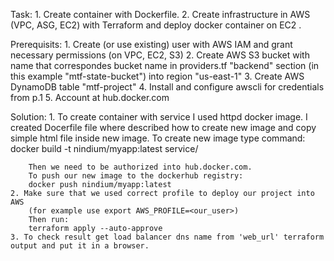 Task:
    1. Create container with Dockerfile.
    2. Create infrastructure in AWS (VPC, ASG, EC2) with Terraform and deploy docker container on EC2 .


Prerequisits:
    1. Create (or use existing) user with AWS IAM and grant necessary permissions (on VPC, EC2, S3)
    2. Create AWS S3 bucket with name that correspondes bucket name in providers.tf "backend" section
       (in this example "mtf-state-bucket") into region "us-east-1"
    3. Create AWS DynamoDB table "mtf-project"
    4. Install and configure awscli for credentials from p.1
    5. Account at hub.docker.com

Solution:
    1.  To create container with service I used httpd docker image.
        I created Docerfile file where described how to create new image and copy simple html file 
        inside new image.
        To create new image type command:
            docker build -t nindium/myapp:latest service/

        Then we need to be authorized into hub.docker.com.
        To push our new image to the dockerhub registry:
        docker push nindium/myapp:latest
    2. Make sure that we used correct profile to deploy our project into AWS
        (for example use export AWS_PROFILE=<our_user>)
        Then run:
        terraform apply --auto-approve
    3. To check result get load balancer dns name from 'web_url' terraform output and put it in a browser.


